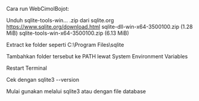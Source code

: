 Cara run WebCimolBojot:

Unduh sqlite-tools-win… .zip dari sqlite.org
https://www.sqlite.org/download.html 
sqlite-dll-win-x64-3500100.zip (1.28 MiB)
sqlite-tools-win-x64-3500100.zip (6.13 MiB)

Extract ke folder seperti C:\Program Files\sqlite

Tambahkan folder tersebut ke PATH lewat System Environment Variables

Restart Terminal

Cek dengan sqlite3 --version

Mulai gunakan melalui sqlite3 atau dengan file database
